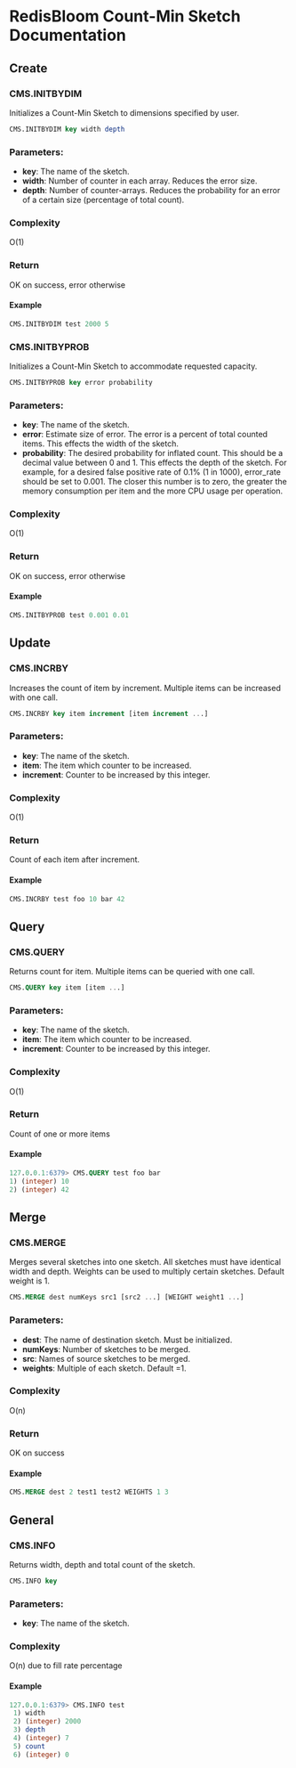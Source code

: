 # RedisBloom Count-Min Sketch Documentation

## Create

### CMS.INITBYDIM

Initializes a Count-Min Sketch to dimensions specified by user.

```sql
CMS.INITBYDIM key width depth
```

### Parameters:

* **key**: The name of the sketch.
* **width**: Number of counter in each array. Reduces the error size.
* **depth**: Number of counter-arrays. Reduces the probability for an
    error of a certain size (percentage of total count).
    
### Complexity

O(1)

### Return

OK on success, error otherwise

#### Example

```sql
CMS.INITBYDIM test 2000 5
```

### CMS.INITBYPROB

Initializes a Count-Min Sketch to accommodate requested capacity.

```sql
CMS.INITBYPROB key error probability
```

### Parameters:

* **key**: The name of the sketch.
* **error**: Estimate size of error. The error is a percent of total counted
    items. This effects the width of the sketch.
* **probability**: The desired probability for inflated count. This should
    be a decimal value between 0 and 1. This effects the depth of the sketch.
    For example, for a desired false positive rate of 0.1% (1 in 1000),
    error_rate should be set to 0.001. The closer this number is to zero, the
    greater the memory consumption per item and the more CPU usage per operation. 
    
### Complexity

O(1)

### Return

OK on success, error otherwise

#### Example

```sql
CMS.INITBYPROB test 0.001 0.01
```

## Update

### CMS.INCRBY

Increases the count of item by increment. Multiple items can be increased with one call. 

```sql
CMS.INCRBY key item increment [item increment ...]
```

### Parameters:

* **key**: The name of the sketch.
* **item**: The item which counter to be increased.
* **increment**: Counter to be increased by this integer.

### Complexity

O(1)

### Return

Count of each item after increment.

#### Example

```sql
CMS.INCRBY test foo 10 bar 42
```

## Query

### CMS.QUERY

Returns count for item. Multiple items can be queried with one call. 

```sql
CMS.QUERY key item [item ...]
```

### Parameters:

* **key**: The name of the sketch.
* **item**: The item which counter to be increased.
* **increment**: Counter to be increased by this integer.

### Complexity

O(1)

### Return

Count of one or more items

#### Example 

```sql
127.0.0.1:6379> CMS.QUERY test foo bar
1) (integer) 10
2) (integer) 42
```

## Merge

### CMS.MERGE

Merges several sketches into one sketch. All sketches must have identical width and depth. Weights can be used to multiply certain sketches. Default weight is 1. 

```sql
CMS.MERGE dest numKeys src1 [src2 ...] [WEIGHT weight1 ...] 
```

### Parameters:

* **dest**: The name of destination sketch. Must be initialized. 
* **numKeys**: Number of sketches to be merged.
* **src**: Names of source sketches to be merged.
* **weights**: Multiple of each sketch. Default =1.

### Complexity

O(n)

### Return

OK on success

#### Example 

```sql
CMS.MERGE dest 2 test1 test2 WEIGHTS 1 3
```

## General

### CMS.INFO

Returns width, depth and total count of the sketch.

```sql
CMS.INFO key
```

### Parameters:

* **key**: The name of the sketch.

### Complexity

O(n) due to fill rate percentage

#### Example

```sql
127.0.0.1:6379> CMS.INFO test
 1) width
 2) (integer) 2000
 3) depth
 4) (integer) 7
 5) count
 6) (integer) 0
```